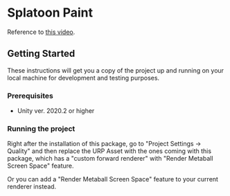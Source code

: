 
# Splatoon Paint

Reference to [this video](https://youtu.be/FR618z5xEiM).

## Getting Started

These instructions will get you a copy of the project up and running on your local machine for development and testing purposes.

### Prerequisites

-  Unity ver. 2020.2 or higher

### Running the project

Right after the installation of this package, go to "Project Settings -> Quality" and then replace the URP Asset with the ones coming with this package, which has a "custom forward renderer" with "Render Metaball Screen Space" feature.

Or you can add a "Render Metaball Screen Space" feature to your current renderer instead.


